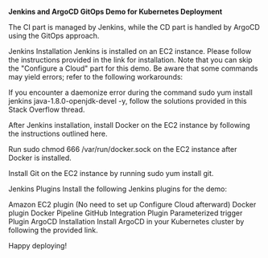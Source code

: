 **Jenkins and ArgoCD GitOps Demo for Kubernetes Deployment**

The CI part is managed by Jenkins, while the CD part is handled by ArgoCD using the GitOps approach.

Jenkins Installation
Jenkins is installed on an EC2 instance. Please follow the instructions provided in the link for installation. Note that you can skip the "Configure a Cloud" part for this demo. Be aware that some commands may yield errors; refer to the following workarounds:

If you encounter a daemonize error during the command sudo yum install jenkins java-1.8.0-openjdk-devel -y, follow the solutions provided in this Stack Overflow thread.

After Jenkins installation, install Docker on the EC2 instance by following the instructions outlined here.

Run sudo chmod 666 /var/run/docker.sock on the EC2 instance after Docker is installed.

Install Git on the EC2 instance by running sudo yum install git.

Jenkins Plugins
Install the following Jenkins plugins for the demo:

Amazon EC2 plugin (No need to set up Configure Cloud afterward)
Docker plugin
Docker Pipeline
GitHub Integration Plugin
Parameterized trigger Plugin
ArgoCD Installation
Install ArgoCD in your Kubernetes cluster by following the provided link.

Happy deploying!





